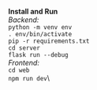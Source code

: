 **Install and Run**\
*Backend:*\
`python -m venv env`\
`. env/bin/activate`\
`pip -r requirements.txt`\
`cd server`\
`flask run --debug`\
*Frontend:*\
`cd web`\
`npm run dev`\
